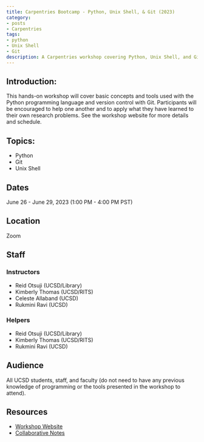 ```yaml
---
title: Carpentries Bootcamp - Python, Unix Shell, & Git (2023)
category:
- posts
- Carpentries
tags:
- python
- Unix Shell
- Git
description: A Carpentries workshop covering Python, Unix Shell, and Git.
---
```


## Introduction:
This hands-on workshop will cover basic concepts and tools used with the Python programming language and version control with Git. Participants will be encouraged to help one another and to apply what they have learned to their own research problems. See the workshop website for more details and schedule.


## Topics:
* Python
* Git
* Unix Shell


## Dates
June 26 - June 29, 2023 (1:00 PM - 4:00 PM PST)


## Location
Zoom


## Staff

### Instructors
* Reid Otsuji (UCSD/Library)
* Kimberly Thomas (UCSD/RITS)
* Celeste Allaband (UCSD)
* Rukmini Ravi (UCSD)

### Helpers
* Reid Otsuji (UCSD/Library)
* Kimberly Thomas (UCSD/RITS)
* Rukmini Ravi (UCSD)


## Audience
All UCSD students, staff, and faculty (do not need to have any previous knowledge of programming or the tools presented in the workshop to attend).


## Resources
* [Workshop Website](https://ucsdlib.github.io/2023-06-26-UCSD/)
* [Collaborative Notes](https://hackmd.io/4g9vUUBfTzacwN1jGgiKug)
